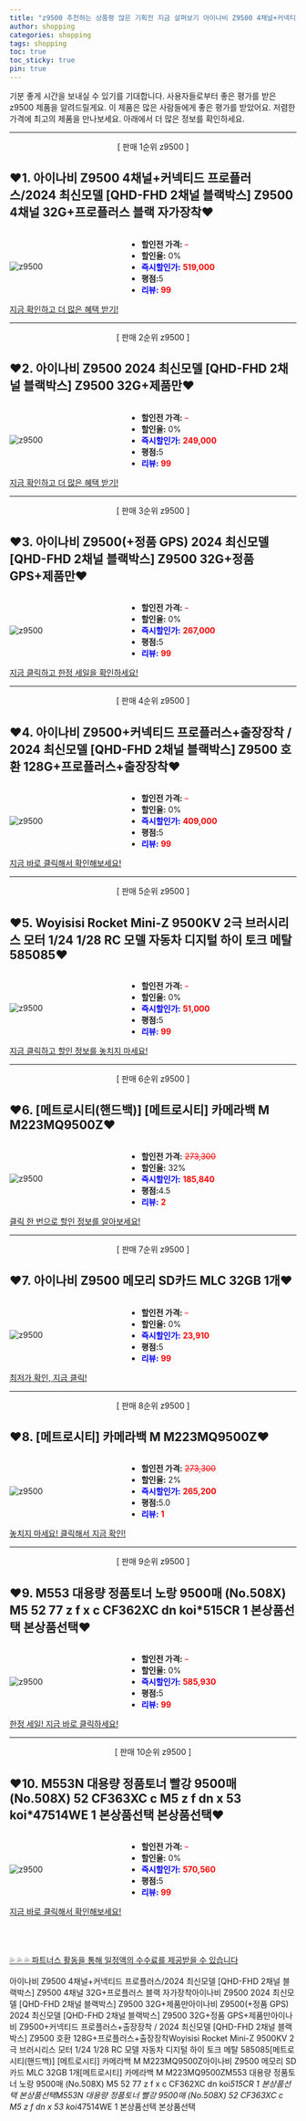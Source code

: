 ```yaml
---
title: "z9500 추천하는 상품평 많은 기획전 지금 살펴보기 아이나비 Z9500 4채널+커넥티드 프로플러스/2024 최신모델"
author: shopping
categories: shopping
tags: shopping
toc: true
toc_sticky: true
pin: true
---
```

기분 좋게 시간을 보내실 수 있기를 기대합니다. 사용자들로부터 좋은 평가를 받은 z9500 제품을 알려드릴게요. 이 제품은 많은 사람들에게 좋은 평가를 받았어요. 저렴한 가격에 최고의 제품을 만나보세요. 아래에서 더 많은 정보를 확인하세요.

---
<p class="toplist" style="margin: 0 auto; display: block; width: fit-content;">[ 판매 1순위 z9500 ]</p>

<h2><strong>❤️1. 아이나비 Z9500 4채널+커넥티드 프로플러스/2024 최신모델 [QHD-FHD 2채널 블랙박스] Z9500 4채널 32G+프로플러스 블랙 자가장착❤️</strong></h2>

<div style="display: flex; align-items: center;">
    <div style="flex: 0.4;">
        <img src="https://thumbnail6.coupangcdn.com/thumbnails/remote/230x230ex/image/vendor_inventory/8667/63be15705c18d81d5104f61add66bb9aa12b7aef8032d071506d76bc2eb0.png" alt="z9500" style="max-width: 100%;">
    </div>
    <div style="flex: 0.6; margin-left: 10px;">
        <ul>
            <li><strong>할인전 가격:</strong> <del style="color: red;">-</del></li>
            <li><strong>할인율:</strong> 0%</li>
            <li><span style='color:blue'><strong>즉시할인가:</strong></span> <span style='color:red'><strong>519,000</strong></span></li>
            <li><strong>평점:</strong>5</li>
            <li><span style='color:blue'><strong>리뷰:</strong></span> <span style='color:red'><strong>99</strong></span></li>
        </ul>
    </div>
</div>
<div class="center">
    <a href="https://William4Davisa.github.io?lptag=AF9450613&subid=githubio&pageKey=8220153179&traceid=V0-153&itemId=23624513791&vendorItemId=90650064068" class="myButton">
        지금 확인하고 더 많은 혜택 받기!
    </a>
</div>


---
<p class="toplist" style="margin: 0 auto; display: block; width: fit-content;">[ 판매 2순위 z9500 ]</p>

<h2><strong>❤️2. 아이나비 Z9500 2024 최신모델 [QHD-FHD 2채널 블랙박스] Z9500 32G+제품만❤️</strong></h2>

<div style="display: flex; align-items: center;">
    <div style="flex: 0.4;">
        <img src="https://thumbnail7.coupangcdn.com/thumbnails/remote/230x230ex/image/vendor_inventory/2dc5/70eae17da043905b8ec9f1944670fe55aa5d6c3b1b4ea96602bb0a63ce0f.jpg" alt="z9500" style="max-width: 100%;">
    </div>
    <div style="flex: 0.6; margin-left: 10px;">
        <ul>
            <li><strong>할인전 가격:</strong> <del style="color: red;">-</del></li>
            <li><strong>할인율:</strong> 0%</li>
            <li><span style='color:blue'><strong>즉시할인가:</strong></span> <span style='color:red'><strong>249,000</strong></span></li>
            <li><strong>평점:</strong>5</li>
            <li><span style='color:blue'><strong>리뷰:</strong></span> <span style='color:red'><strong>99</strong></span></li>
        </ul>
    </div>
</div>
<div class="center">
    <a href="https://William4Davisa.github.io?lptag=AF9450613&subid=githubio&pageKey=8250840413&traceid=V0-153&itemId=23753307399&vendorItemId=90777786828" class="myButton">
        지금 확인하고 더 많은 혜택 받기!
    </a>
</div>


---
<p class="toplist" style="margin: 0 auto; display: block; width: fit-content;">[ 판매 3순위 z9500 ]</p>

<h2><strong>❤️3. 아이나비 Z9500(+정품 GPS) 2024 최신모델 [QHD-FHD 2채널 블랙박스] Z9500 32G+정품 GPS+제품만❤️</strong></h2>

<div style="display: flex; align-items: center;">
    <div style="flex: 0.4;">
        <img src="https://thumbnail6.coupangcdn.com/thumbnails/remote/230x230ex/image/vendor_inventory/a23d/629e266b709f080bf1dd6d6766908b357c3e854c3277a98d7a869a6b4d1c.jpg" alt="z9500" style="max-width: 100%;">
    </div>
    <div style="flex: 0.6; margin-left: 10px;">
        <ul>
            <li><strong>할인전 가격:</strong> <del style="color: red;">-</del></li>
            <li><strong>할인율:</strong> 0%</li>
            <li><span style='color:blue'><strong>즉시할인가:</strong></span> <span style='color:red'><strong>267,000</strong></span></li>
            <li><strong>평점:</strong>5</li>
            <li><span style='color:blue'><strong>리뷰:</strong></span> <span style='color:red'><strong>99</strong></span></li>
        </ul>
    </div>
</div>
<div class="center">
    <a href="https://William4Davisa.github.io?lptag=AF9450613&subid=githubio&pageKey=8252025219&traceid=V0-153&itemId=23758913933&vendorItemId=90783347583" class="myButton">
        지금 클릭하고 한정 세일을 확인하세요!
    </a>
</div>


---
<p class="toplist" style="margin: 0 auto; display: block; width: fit-content;">[ 판매 4순위 z9500 ]</p>

<h2><strong>❤️4. 아이나비 Z9500+커넥티드 프로플러스+출장장착 / 2024 최신모델 [QHD-FHD 2채널 블랙박스] Z9500 호환 128G+프로플러스+출장장착❤️</strong></h2>

<div style="display: flex; align-items: center;">
    <div style="flex: 0.4;">
        <img src="https://thumbnail7.coupangcdn.com/thumbnails/remote/230x230ex/image/vendor_inventory/e880/24978e1ad3b22ad7fd86fb1f990423afb6f474dea773fa584a8653d5a0cf.jpg" alt="z9500" style="max-width: 100%;">
    </div>
    <div style="flex: 0.6; margin-left: 10px;">
        <ul>
            <li><strong>할인전 가격:</strong> <del style="color: red;">-</del></li>
            <li><strong>할인율:</strong> 0%</li>
            <li><span style='color:blue'><strong>즉시할인가:</strong></span> <span style='color:red'><strong>409,000</strong></span></li>
            <li><strong>평점:</strong>5</li>
            <li><span style='color:blue'><strong>리뷰:</strong></span> <span style='color:red'><strong>99</strong></span></li>
        </ul>
    </div>
</div>
<div class="center">
    <a href="https://William4Davisa.github.io?lptag=AF9450613&subid=githubio&pageKey=8209741855&traceid=V0-153&itemId=23560317728&vendorItemId=90586309261" class="myButton">
        지금 바로 클릭해서 확인해보세요!
    </a>
</div>


---
<p class="toplist" style="margin: 0 auto; display: block; width: fit-content;">[ 판매 5순위 z9500 ]</p>

<h2><strong>❤️5. Woyisisi Rocket Mini-Z 9500KV 2극 브러시리스 모터 1/24 1/28 RC 모델 자동차 디지털 하이 토크 메탈 585085❤️</strong></h2>

<div style="display: flex; align-items: center;">
    <div style="flex: 0.4;">
        <img src="https://thumbnail6.coupangcdn.com/thumbnails/remote/230x230ex/image/vendor_inventory/a3eb/f8fd0b85708501c41143f3ae9733e32a982eb3efeb7e480f67b70b57eef1.jpg" alt="z9500" style="max-width: 100%;">
    </div>
    <div style="flex: 0.6; margin-left: 10px;">
        <ul>
            <li><strong>할인전 가격:</strong> <del style="color: red;">-</del></li>
            <li><strong>할인율:</strong> 0%</li>
            <li><span style='color:blue'><strong>즉시할인가:</strong></span> <span style='color:red'><strong>51,000</strong></span></li>
            <li><strong>평점:</strong>5</li>
            <li><span style='color:blue'><strong>리뷰:</strong></span> <span style='color:red'><strong>99</strong></span></li>
        </ul>
    </div>
</div>
<div class="center">
    <a href="https://William4Davisa.github.io?lptag=AF9450613&subid=githubio&pageKey=8155137397&traceid=V0-153&itemId=23226066969&vendorItemId=90258537799" class="myButton">
        지금 클릭하고 할인 정보를 놓치지 마세요!
    </a>
</div>


---
<p class="toplist" style="margin: 0 auto; display: block; width: fit-content;">[ 판매 6순위 z9500 ]</p>

<h2><strong>❤️6. [메트로시티(핸드백)] [메트로시티] 카메라백 M M223MQ9500Z❤️</strong></h2>

<div style="display: flex; align-items: center;">
    <div style="flex: 0.4;">
        <img src="https://thumbnail10.coupangcdn.com/thumbnails/remote/230x230ex/image/vendor_inventory/9957/1c7317bd3a80774e3a822e515a66d695282bdbc7fab34c4515b929acffe0.jpg" alt="z9500" style="max-width: 100%;">
    </div>
    <div style="flex: 0.6; margin-left: 10px;">
        <ul>
            <li><strong>할인전 가격:</strong> <del style="color: red;">273,300</del></li>
            <li><strong>할인율:</strong> 32%</li>
            <li><span style='color:blue'><strong>즉시할인가:</strong></span> <span style='color:red'><strong>185,840</strong></span></li>
            <li><strong>평점:</strong>4.5</li>
            <li><span style='color:blue'><strong>리뷰:</strong></span> <span style='color:red'><strong>2</strong></span></li>
        </ul>
    </div>
</div>
<div class="center">
    <a href="https://William4Davisa.github.io?lptag=AF9450613&subid=githubio&pageKey=8148128432&traceid=V0-153&itemId=23174750097&vendorItemId=82860773427" class="myButton">
        클릭 한 번으로 할인 정보를 알아보세요!
    </a>
</div>


---
<p class="toplist" style="margin: 0 auto; display: block; width: fit-content;">[ 판매 7순위 z9500 ]</p>

<h2><strong>❤️7. 아이나비 Z9500 메모리 SD카드 MLC 32GB 1개❤️</strong></h2>

<div style="display: flex; align-items: center;">
    <div style="flex: 0.4;">
        <img src="https://thumbnail7.coupangcdn.com/thumbnails/remote/230x230ex/image/vendor_inventory/d545/10efae4ef3b4f7497ce08ad80b3a638e29d90654d1b15d52f08f88fb8997.jpg" alt="z9500" style="max-width: 100%;">
    </div>
    <div style="flex: 0.6; margin-left: 10px;">
        <ul>
            <li><strong>할인전 가격:</strong> <del style="color: red;">-</del></li>
            <li><strong>할인율:</strong> 0%</li>
            <li><span style='color:blue'><strong>즉시할인가:</strong></span> <span style='color:red'><strong>23,910</strong></span></li>
            <li><strong>평점:</strong>5</li>
            <li><span style='color:blue'><strong>리뷰:</strong></span> <span style='color:red'><strong>99</strong></span></li>
        </ul>
    </div>
</div>
<div class="center">
    <a href="https://William4Davisa.github.io?lptag=AF9450613&subid=githubio&pageKey=7575546514&traceid=V0-153&itemId=19987519314&vendorItemId=90586151510" class="myButton">
        최저가 확인, 지금 클릭!
    </a>
</div>


---
<p class="toplist" style="margin: 0 auto; display: block; width: fit-content;">[ 판매 8순위 z9500 ]</p>

<h2><strong>❤️8. [메트로시티] 카메라백 M M223MQ9500Z❤️</strong></h2>

<div style="display: flex; align-items: center;">
    <div style="flex: 0.4;">
        <img src="https://thumbnail10.coupangcdn.com/thumbnails/remote/230x230ex/image/vendor_inventory/7360/7189d4cb0a871e201e14d09a64067d472bb0a6bfc56a81d68e247ced3ccc.jpg" alt="z9500" style="max-width: 100%;">
    </div>
    <div style="flex: 0.6; margin-left: 10px;">
        <ul>
            <li><strong>할인전 가격:</strong> <del style="color: red;">273,300</del></li>
            <li><strong>할인율:</strong> 2%</li>
            <li><span style='color:blue'><strong>즉시할인가:</strong></span> <span style='color:red'><strong>265,200</strong></span></li>
            <li><strong>평점:</strong>5.0</li>
            <li><span style='color:blue'><strong>리뷰:</strong></span> <span style='color:red'><strong>1</strong></span></li>
        </ul>
    </div>
</div>
<div class="center">
    <a href="https://William4Davisa.github.io?lptag=AF9450613&subid=githubio&pageKey=7181064745&traceid=V0-153&itemId=18111356367&vendorItemId=83060219377" class="myButton">
        놓치지 마세요! 클릭해서 지금 확인!
    </a>
</div>


---
<p class="toplist" style="margin: 0 auto; display: block; width: fit-content;">[ 판매 9순위 z9500 ]</p>

<h2><strong>❤️9. M553 대용량 정품토너 노랑 9500매 (No.508X) M5 52 77 z f x c CF362XC dn koi*515CR 1 본상품선택 본상품선택❤️</strong></h2>

<div style="display: flex; align-items: center;">
    <div style="flex: 0.4;">
        <img src="https://thumbnail10.coupangcdn.com/thumbnails/remote/230x230ex/image/vendor_inventory/bc88/db23c143cc6f466c34fa1a4365d4802254e2afec027a8ab2872da99813a7.jpg" alt="z9500" style="max-width: 100%;">
    </div>
    <div style="flex: 0.6; margin-left: 10px;">
        <ul>
            <li><strong>할인전 가격:</strong> <del style="color: red;">-</del></li>
            <li><strong>할인율:</strong> 0%</li>
            <li><span style='color:blue'><strong>즉시할인가:</strong></span> <span style='color:red'><strong>585,930</strong></span></li>
            <li><strong>평점:</strong>5</li>
            <li><span style='color:blue'><strong>리뷰:</strong></span> <span style='color:red'><strong>99</strong></span></li>
        </ul>
    </div>
</div>
<div class="center">
    <a href="https://William4Davisa.github.io?lptag=AF9450613&subid=githubio&pageKey=8134484167&traceid=V0-153&itemId=23105127163&vendorItemId=90138433918" class="myButton">
        한정 세일! 지금 바로 클릭하세요!
    </a>
</div>


---
<p class="toplist" style="margin: 0 auto; display: block; width: fit-content;">[ 판매 10순위 z9500 ]</p>

<h2><strong>❤️10. M553N 대용량 정품토너 빨강 9500매 (No.508X) 52 CF363XC c M5 z f dn x 53 koi*47514WE 1 본상품선택 본상품선택❤️</strong></h2>

<div style="display: flex; align-items: center;">
    <div style="flex: 0.4;">
        <img src="https://thumbnail10.coupangcdn.com/thumbnails/remote/230x230ex/image/vendor_inventory/dc8e/63eeb0c38788d2be7f312bf3643171e8fcf141b60c32c78e3b1ba73ef0b7.jpg" alt="z9500" style="max-width: 100%;">
    </div>
    <div style="flex: 0.6; margin-left: 10px;">
        <ul>
            <li><strong>할인전 가격:</strong> <del style="color: red;">-</del></li>
            <li><strong>할인율:</strong> 0%</li>
            <li><span style='color:blue'><strong>즉시할인가:</strong></span> <span style='color:red'><strong>570,560</strong></span></li>
            <li><strong>평점:</strong>5</li>
            <li><span style='color:blue'><strong>리뷰:</strong></span> <span style='color:red'><strong>99</strong></span></li>
        </ul>
    </div>
</div>
<div class="center">
    <a href="https://William4Davisa.github.io?lptag=AF9450613&subid=githubio&pageKey=8134484394&traceid=V0-153&itemId=23105127852&vendorItemId=90138434566" class="myButton">
        지금 바로 클릭해서 확인해보세요!
    </a>
</div>

<br><br><br>[💦 💦 💦 파트너스 활동을 통해 일정액의 수수료를 제공받을 수 있습니다](https://link.coupang.com/a/bcpT2c)<br><br>아이나비 Z9500 4채널+커넥티드 프로플러스/2024 최신모델 [QHD-FHD 2채널 블랙박스] Z9500 4채널 32G+프로플러스 블랙 자가장착아이나비 Z9500 2024 최신모델 [QHD-FHD 2채널 블랙박스] Z9500 32G+제품만아이나비 Z9500(+정품 GPS) 2024 최신모델 [QHD-FHD 2채널 블랙박스] Z9500 32G+정품 GPS+제품만아이나비 Z9500+커넥티드 프로플러스+출장장착 / 2024 최신모델 [QHD-FHD 2채널 블랙박스] Z9500 호환 128G+프로플러스+출장장착Woyisisi Rocket Mini-Z 9500KV 2극 브러시리스 모터 1/24 1/28 RC 모델 자동차 디지털 하이 토크 메탈 585085[메트로시티(핸드백)] [메트로시티] 카메라백 M M223MQ9500Z아이나비 Z9500 메모리 SD카드 MLC 32GB 1개[메트로시티] 카메라백 M M223MQ9500ZM553 대용량 정품토너 노랑 9500매 (No.508X) M5 52 77 z f x c CF362XC dn koi*515CR 1 본상품선택 본상품선택M553N 대용량 정품토너 빨강 9500매 (No.508X) 52 CF363XC c M5 z f dn x 53 koi*47514WE 1 본상품선택 본상품선택